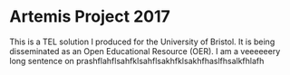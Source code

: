 # Artemis Project 2017

This is a TEL solution I produced for the University of Bristol. It is being disseminated as an Open Educational Resource (OER). I  am a veeeeeery long sentence on prashflahflsahfklsahflsakhfklsakhfhaslfhsalkfhlafh



